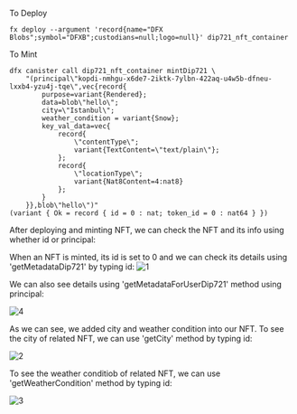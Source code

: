 
To Deploy

```
fx deploy --argument 'record{name="DFX Blobs";symbol="DFXB";custodians=null;logo=null}' dip721_nft_container

```




To Mint
```
dfx canister call dip721_nft_container mintDip721 \
    "(principal\"kopdi-nmhgu-x6de7-2iktk-7ylbn-422aq-u4w5b-dfneu-lxxb4-yzu4j-tqe\",vec{record{
        purpose=variant{Rendered};
        data=blob\"hello\";
        city=\"Istanbul\";
        weather_condition = variant{Snow};
        key_val_data=vec{
            record{
                \"contentType\";
                variant{TextContent=\"text/plain\"};
            };
            record{
                \"locationType\";
                variant{Nat8Content=4:nat8}
            };
        }
    }},blob\"hello\")"
(variant { Ok = record { id = 0 : nat; token_id = 0 : nat64 } })
```
After deploying and minting NFT, we can check the NFT and its info using whether id or principal:

When an NFT is minted, its id is set to 0 and we can check its details using 'getMetadataDip721' by typing id:
![1](https://github.com/furkancetinalp/ICP_Hacker-s_Den/assets/99509540/6adf2ae4-1984-413b-8163-929e2bd6ee69)

We can also see details using 'getMetadataForUserDip721' method using principal:

![4](https://github.com/furkancetinalp/ICP_Hacker-s_Den/assets/99509540/7b33e6f0-bf96-43fd-beb0-bfa139195ed8)


As we can see, we added city and weather condition into our NFT.
To see the city of related NFT, we can use 'getCity' method by typing id:

![2](https://github.com/furkancetinalp/ICP_Hacker-s_Den/assets/99509540/c764a690-390f-43ab-b65b-75f2b32f528f)

To see the weather conditiob of related NFT, we can use 'getWeatherCondition' method by typing id:

![3](https://github.com/furkancetinalp/ICP_Hacker-s_Den/assets/99509540/269e29d4-258b-4e4e-9cee-8587e6e02108)


